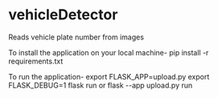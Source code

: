 # vehicleDetector
Reads vehicle plate number from images

To install the application on your local machine-
pip install -r requirements.txt

To run the application-
export FLASK_APP=upload.py
export FLASK_DEBUG=1 
flask run
or
flask --app upload.py run
